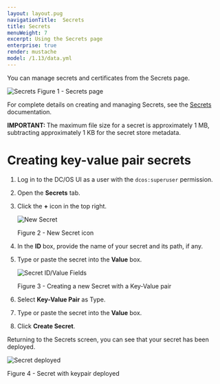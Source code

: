 ```yaml
---
layout: layout.pug
navigationTitle:  Secrets
title: Secrets
menuWeight: 7
excerpt: Using the Secrets page
enterprise: true
render: mustache
model: /1.13/data.yml
---
```


You can manage secrets and certificates from the Secrets page.

![Secrets](/1.13/img/GUI-Secrets-Secrets_View_With_Secrets-1_12.png)
Figure 1 - Secrets page



For complete details on creating and managing Secrets, see the [Secrets](/1.13/security/ent/secrets) documentation.

<p class="message--important"><strong>IMPORTANT: </strong>The maximum file size for a secret is approximately 1 MB, subtracting approximately 1 KB for the secret store metadata.</p>

# Creating key-value pair secrets 

1. Log in to the DC/OS UI as a user with the `dcos:superuser` permission.

1. Open the **Secrets** tab.

1. Click the **+** icon in the top right.

    ![New Secret](/1.13/img/new-secret.png)

    Figure 2 - New Secret icon

1. In the **ID** box, provide the name of your secret and its path, if any.

1. Type or paste the secret into the **Value** box.

    ![Secret ID/Value Fields](/1.13/img/GUI-Secrets-Create-New-Keypair.png)

    Figure 3 - Creating a new Secret with a Key-Value pair

1. Select **Key-Value Pair** as Type.

1. Type or paste the secret into the **Value** box.

1. Click **Create Secret**.

Returning to the Secrets screen, you can see that your secret has been deployed.

   ![Secret deployed](/1.13/img/GUI-Secrets-Secrets-Keypair-Deployed.png)

   Figure 4 - Secret with keypair deployed

